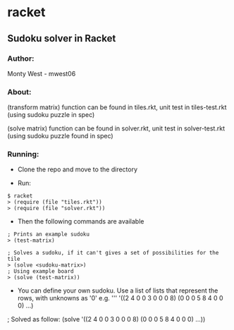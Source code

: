# racket
## Sudoku solver in Racket

### Author:
Monty West - mwest06

### About:

(transform matrix) function can be found in tiles.rkt, unit test in tiles-test.rkt (using sudoku puzzle in spec)

(solve matrix) function can be found in solver.rkt, unit test in solver-test.rkt (using sudoku puzzle found in spec)

### Running:

- Clone the repo and move to the directory

- Run:
```
$ racket
> (require (file "tiles.rkt"))
> (require (file "solver.rkt"))
```

- Then the following commands are available
```
; Prints an example sudoku
> (test-matrix)

; Solves a sudoku, if it can't gives a set of possibilities for the tile
> (solve <sudoku-matrix>)
; Using example board
> (solve (test-matrix))
```

- You can define your own sudoku. Use a list of lists that represent the rows, with unknowns as '0' e.g.
'''
'((2 4 0 0 3 0 0 0 8)
  (0 0 0 5 8 4 0 0 0)
	...)

; Solved as follow:
(solve '((2 4 0 0 3 0 0 0 8)
  		 (0 0 0 5 8 4 0 0 0)
			...))
```
